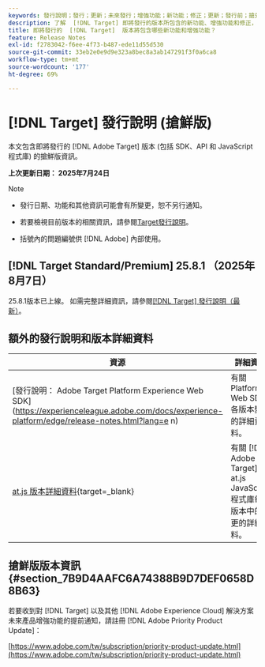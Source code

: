 ```yaml
---
keywords: 發行說明；發行；更新；未來發行；增強功能；新功能；修正；更新；發行前；搶先使用
description: 了解  [!DNL Target] 即將發行的版本所包含的新功能、增強功能和修正，其中包括 SDK、API 和 JavaScript 程式庫。
title: 即將發行的  [!DNL Target]  版本將包含哪些新功能和增強功能？
feature: Release Notes
exl-id: f2783042-f6ee-4f73-b487-ede11d55d530
source-git-commit: 33eb2e0e9d9e323a8bec8a3ab147291f3f0a6ca8
workflow-type: tm+mt
source-wordcount: '177'
ht-degree: 69%

---
```


# [!DNL Target] 發行說明 (搶鮮版)

本文包含即將發行的 [!DNL Adobe Target] 版本 (包括 SDK、API 和 JavaScript 程式庫) 的搶鮮版資訊。

**上次更新日期： 2025年7月24日**

>[!NOTE]
>
>* 發行日期、功能和其他資訊可能會有所變更，恕不另行通知。
>
>* 若要檢視目前版本的相關資訊，請參閱[Target發行說明](release-notes.md)。
>
>* 括號內的問題編號供 [!DNL Adobe] 內部使用。

## [!DNL Target Standard/Premium] 25.8.1 （2025年8月7日）

25.8.1版本已上線。 如需完整詳細資訊，請參閱[[!DNL Target] 發行說明（最新）](/help/main/r-release-notes/release-notes.md)。

## 額外的發行說明和版本詳細資料

| 資源 | 詳細資料 |
|--- |--- |
| [發行說明： Adobe Target Platform Experience Web SDK]&#x200B;(https://experienceleague.adobe.com/docs/experience-platform/edge/release-notes.html?lang=e n) | 有關 Platform Web SDK 各版本變更的詳細資料。 |
| [at.js 版本詳細資料](https://experienceleague.adobe.com/docs/target-dev/developer/client-side/at-js-implementation/target-atjs-versions.html?lang=zh-Hant){target=_blank} | 有關 [!DNL Adobe Target] at.js JavaScript 程式庫每個版本中的變更的詳細資料。 |

## 搶鮮版版本資訊 {#section_7B9D4AAFC6A74388B9D7DEF0658D8B63}

若要收到對 [!DNL Target] 以及其他 [!DNL Adobe Experience Cloud] 解決方案未來產品增強功能的提前通知，請註冊 [!DNL Adobe Priority Product Update]：

[https://www.adobe.com/tw/subscription/priority-product-update.html](https://www.adobe.com/tw/subscription/priority-product-update.html)
